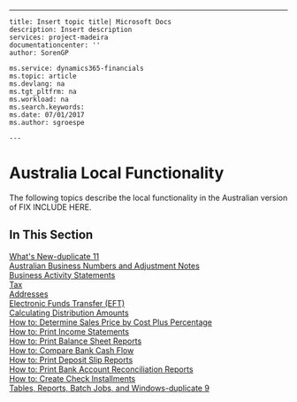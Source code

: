 ---
    title: Insert topic title| Microsoft Docs
    description: Insert description
    services: project-madeira
    documentationcenter: ''
    author: SorenGP

    ms.service: dynamics365-financials
    ms.topic: article
    ms.devlang: na
    ms.tgt_pltfrm: na
    ms.workload: na
    ms.search.keywords:
    ms.date: 07/01/2017
    ms.author: sgroespe

    ---
# Australia Local Functionality
The following topics describe the local functionality in the Australian version of FIX INCLUDE HERE<!--[!INCLUDE[navnow](../../ApplicationDesign/includes/navnow_md.md)] -->.  
  
## In This Section  
 [What's New\-duplicate 11](../../LocalFunctionalityForMicrosoftDynamicsNav2016/Australia/what-s-new-duplicate-11.md)  
  [Australian Business Numbers and Adjustment Notes](../../LocalFunctionalityForMicrosoftDynamicsNav2016/Australia/australian-business-numbers-and-adjustment-notes.md)  
  [Business Activity Statements](../../LocalFunctionalityForMicrosoftDynamicsNav2016/Australia/business-activity-statements.md)  
  [Tax](../../LocalFunctionalityForMicrosoftDynamicsNav2016/Australia/tax.md)  
  [Addresses](../../LocalFunctionalityForMicrosoftDynamicsNav2016/Australia/addresses.md)  
  [Electronic Funds Transfer \(EFT\)](../../LocalFunctionalityForMicrosoftDynamicsNav2016/Australia/electronic-funds-transfer-eft-.md)  
  [Calculating Distribution Amounts](../../LocalFunctionalityForMicrosoftDynamicsNav2016/Australia/calculating-distribution-amounts.md)  
  [How to: Determine Sales Price by Cost Plus Percentage](../../LocalFunctionalityForMicrosoftDynamicsNav2016/Australia/how-to-determine-sales-price-by-cost-plus-percentage.md)  
  [How to: Print Income Statements](../../LocalFunctionalityForMicrosoftDynamicsNav2016/Australia/how-to-print-income-statements.md)  
  [How to: Print Balance Sheet Reports](../../LocalFunctionalityForMicrosoftDynamicsNav2016/Australia/how-to-print-balance-sheet-reports.md)  
  [How to: Compare Bank Cash Flow](../../LocalFunctionalityForMicrosoftDynamicsNav2016/Australia/how-to-compare-bank-cash-flow.md)  
  [How to: Print Deposit Slip Reports](../../LocalFunctionalityForMicrosoftDynamicsNav2016/Australia/how-to-print-deposit-slip-reports.md)  
  [How to: Print Bank Account Reconciliation Reports](../../LocalFunctionalityForMicrosoftDynamicsNav2016/Australia/how-to-print-bank-account-reconciliation-reports.md)  
  [How to: Create Check Installments](../../LocalFunctionalityForMicrosoftDynamicsNav2016/Australia/how-to-create-check-installments.md)  
  [Tables, Reports, Batch Jobs, and Windows\-duplicate 9](../../LocalFunctionalityForMicrosoftDynamicsNav2016/Australia/tables-reports-batch-jobs-and-windows-duplicate-9.md)